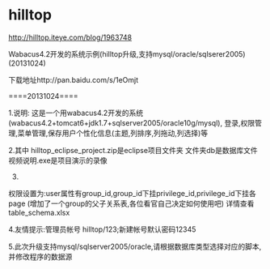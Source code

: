 hilltop
=======
http://hilltop.iteye.com/blog/1963748

Wabacus4.2开发的系统示例(hilltop升级,支持mysql/oracle/sqlserer2005)(20131024)

下载地址http://pan.baidu.com/s/1eOmjt 


====20131024==== 

1.说明: 
这是一个用wabacus4.2开发的系统(wabacus4.2+tomcat6+jdk1.7+sqlserver2005/oracle10g/mysql), 
登录,权限管理,菜单管理,保存用户个性化信息(主题,列排序,列拖动,列选择)等 

2.其中 
hilltop_eclipse_project.zip是eclipse项目文件夹 
文件夹db是数据库文件 
视频说明.exe是项目演示的录像 

3. 
权限设置为:user属性有group_id,group_id下挂privilege_id,privilege_id下挂各page 
(增加了一个group的父子关系表,各位看官自己决定如何使用吧) 
详情查看table_schema.xlsx 

4.友情提示:管理员帐号 hilltop/123;新建帐号默认密码12345 

5.此次升级支持mysql/sqlserver2005/oracle,请根据数据库类型选择对应的脚本,并修改程序的数据源 
